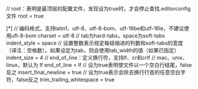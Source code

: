 // root：表明是最顶层的配置文件，发现设为true时，才会停止查找.editorconfig文件
root = true

[*]
// 编码格式，支持latin1、utf-8、utf-8-bom、utf-16be和utf-16le，不建议使用uft-8-bom
charset = utf-8
// tab为hard-tabs，space为soft-tabs
indent_style = space
// 设置整数表示规定每级缩进的列数和soft-tabs的宽度（译注：空格数）。如果设定为tab，则会使用tab_width的值（如果已指定）
indent_size = 4
// end_of_line：定义换行符，支持lf、cr和crlf
// mac、unix、linux，默认为 lf
end_of_line = lf
// 设为true表明使文件以一个空白行结尾，false反之
insert_final_newline = true
// 设为true表示会除去换行行首的任意空白字符，false反之
trim_trailing_whitespace = true
